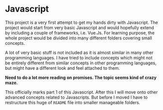 # Javascript

This project is a very first attempt to get my hands dirty with Javascript. The project would start from very basic Javascript and would hopefully extend by including a couple of frameworks, i.e. Vue.Js. For learning purpose, the whole project would be divided into many different folders covering small concepts.

A lot of very basic stuff is not included as it is almost similar in many other programming languages. I have tried to include concepts which might not be entirely different from similar concepts in other programming languages, but might have a different look and feel attached to them.

**Need to do a lot more reading on promises. The topic seems kind of crazy maze.**

This officially marks part 1 of this Javascript. After this I will move onto other advanced concepts related to Javascripts. But before I moved I have to restructure this huge of `README` file into smaller manageable folders.
